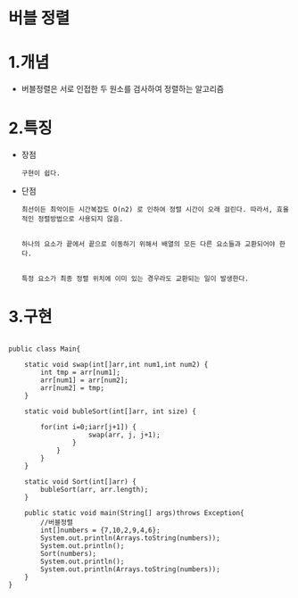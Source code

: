 # 버블 정렬 

# 1.개념
	
- 버블정렬은 서로 인접한 두 원소를 검사하여 정렬하는 알고리즘

# 2.특징

- 장점  

      구현이 쉽다.


- 단점 
      
      최선이든 최악이든 시간복잡도 O(n2) 로 인하여 정렬 시간이 오래 걸린다. 따라서, 효율적인 정렬방법으로 사용되지 않음.
        
        
      하나의 요소가 끝에서 끝으로 이동하기 위해서 배열의 모든 다른 요소들과 교환되어야 한다.


      특정 요소가 최종 정렬 위치에 이미 있는 경우라도 교환되는 일이 발생한다.

# 3.구현

<pre>
<code>
public class Main{

	static void swap(int[]arr,int num1,int num2) {
		int tmp = arr[num1];
		arr[num1] = arr[num2];
		arr[num2] = tmp;
	}
	
	static void bubleSort(int[]arr, int size) {
		
		for(int i=0;i<size-1;i++) {
			for(int j =0 ;j<size-i-1;j++) {
				if(arr[j]>arr[j+1]) {
					swap(arr, j, j+1);
				}
			}
		}
	}
	
	static void Sort(int[]arr) {
		bubleSort(arr, arr.length);
	}
	
	public static void main(String[] args)throws Exception{
		//버블정렬
		int[]numbers = {7,10,2,9,4,6};
		System.out.println(Arrays.toString(numbers));
		System.out.println();
		Sort(numbers);
		System.out.println();
		System.out.println(Arrays.toString(numbers));		
	}
}

</code>
</pre>